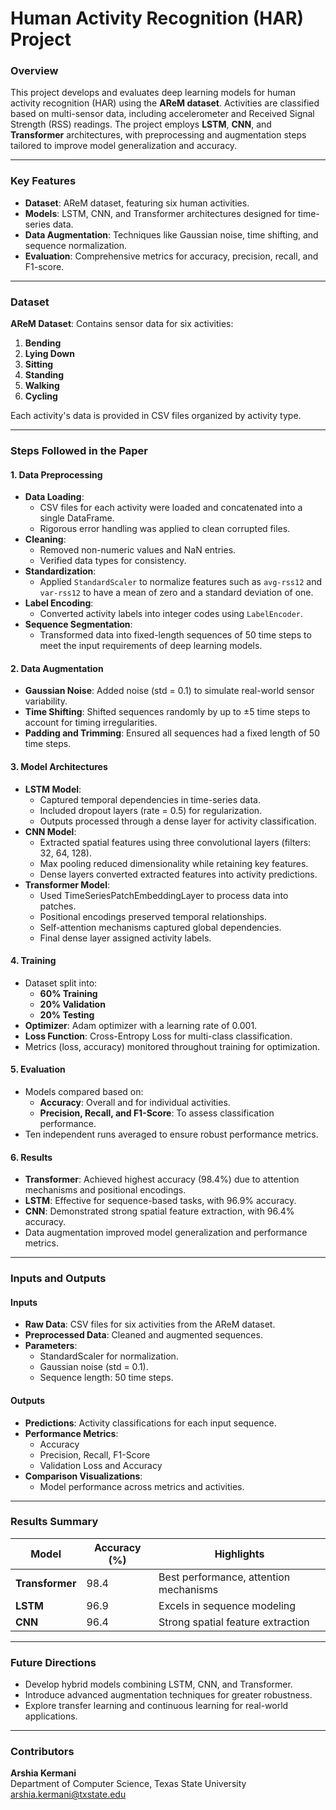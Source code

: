 

# Human Activity Recognition (HAR) Project

### Overview
This project develops and evaluates deep learning models for human activity recognition (HAR) using the **AReM dataset**. Activities are classified based on multi-sensor data, including accelerometer and Received Signal Strength (RSS) readings. The project employs **LSTM**, **CNN**, and **Transformer** architectures, with preprocessing and augmentation steps tailored to improve model generalization and accuracy.

---

### Key Features
- **Dataset**: AReM dataset, featuring six human activities.
- **Models**: LSTM, CNN, and Transformer architectures designed for time-series data.
- **Data Augmentation**: Techniques like Gaussian noise, time shifting, and sequence normalization.
- **Evaluation**: Comprehensive metrics for accuracy, precision, recall, and F1-score.

---

### Dataset
**AReM Dataset**: Contains sensor data for six activities:
1. **Bending**
2. **Lying Down**
3. **Sitting**
4. **Standing**
5. **Walking**
6. **Cycling**

Each activity's data is provided in CSV files organized by activity type.

---

### Steps Followed in the Paper

#### 1. **Data Preprocessing**
- **Data Loading**: 
  - CSV files for each activity were loaded and concatenated into a single DataFrame.
  - Rigorous error handling was applied to clean corrupted files.
- **Cleaning**:
  - Removed non-numeric values and NaN entries.
  - Verified data types for consistency.
- **Standardization**:
  - Applied `StandardScaler` to normalize features such as `avg-rss12` and `var-rss12` to have a mean of zero and a standard deviation of one.
- **Label Encoding**:
  - Converted activity labels into integer codes using `LabelEncoder`.
- **Sequence Segmentation**:
  - Transformed data into fixed-length sequences of 50 time steps to meet the input requirements of deep learning models.

#### 2. **Data Augmentation**
- **Gaussian Noise**: Added noise (std = 0.1) to simulate real-world sensor variability.
- **Time Shifting**: Shifted sequences randomly by up to ±5 time steps to account for timing irregularities.
- **Padding and Trimming**: Ensured all sequences had a fixed length of 50 time steps.

#### 3. **Model Architectures**
- **LSTM Model**:
  - Captured temporal dependencies in time-series data.
  - Included dropout layers (rate = 0.5) for regularization.
  - Outputs processed through a dense layer for activity classification.
- **CNN Model**:
  - Extracted spatial features using three convolutional layers (filters: 32, 64, 128).
  - Max pooling reduced dimensionality while retaining key features.
  - Dense layers converted extracted features into activity predictions.
- **Transformer Model**:
  - Used TimeSeriesPatchEmbeddingLayer to process data into patches.
  - Positional encodings preserved temporal relationships.
  - Self-attention mechanisms captured global dependencies.
  - Final dense layer assigned activity labels.

#### 4. **Training**
- Dataset split into:
  - **60% Training**
  - **20% Validation**
  - **20% Testing**
- **Optimizer**: Adam optimizer with a learning rate of 0.001.
- **Loss Function**: Cross-Entropy Loss for multi-class classification.
- Metrics (loss, accuracy) monitored throughout training for optimization.

#### 5. **Evaluation**
- Models compared based on:
  - **Accuracy**: Overall and for individual activities.
  - **Precision, Recall, and F1-Score**: To assess classification performance.
- Ten independent runs averaged to ensure robust performance metrics.

#### 6. **Results**
- **Transformer**: Achieved highest accuracy (98.4%) due to attention mechanisms and positional encodings.
- **LSTM**: Effective for sequence-based tasks, with 96.9% accuracy.
- **CNN**: Demonstrated strong spatial feature extraction, with 96.4% accuracy.
- Data augmentation improved model generalization and performance metrics.

---

### Inputs and Outputs

#### Inputs
- **Raw Data**: CSV files for six activities from the AReM dataset.
- **Preprocessed Data**: Cleaned and augmented sequences.
- **Parameters**:
  - StandardScaler for normalization.
  - Gaussian noise (std = 0.1).
  - Sequence length: 50 time steps.

#### Outputs
- **Predictions**: Activity classifications for each input sequence.
- **Performance Metrics**:
  - Accuracy
  - Precision, Recall, F1-Score
  - Validation Loss and Accuracy
- **Comparison Visualizations**:
  - Model performance across metrics and activities.

---


### Results Summary
| Model         | Accuracy (%) | Highlights                          |
|---------------|--------------|-------------------------------------|
| **Transformer** | 98.4         | Best performance, attention mechanisms |
| **LSTM**       | 96.9         | Excels in sequence modeling         |
| **CNN**        | 96.4         | Strong spatial feature extraction   |

---

### Future Directions
- Develop hybrid models combining LSTM, CNN, and Transformer.
- Introduce advanced augmentation techniques for greater robustness.
- Explore transfer learning and continuous learning for real-world applications.

---

### Contributors
**Arshia Kermani**  
Department of Computer Science, Texas State University  
[arshia.kermani@txstate.edu](mailto:arshia.kermani@txstate.edu)
